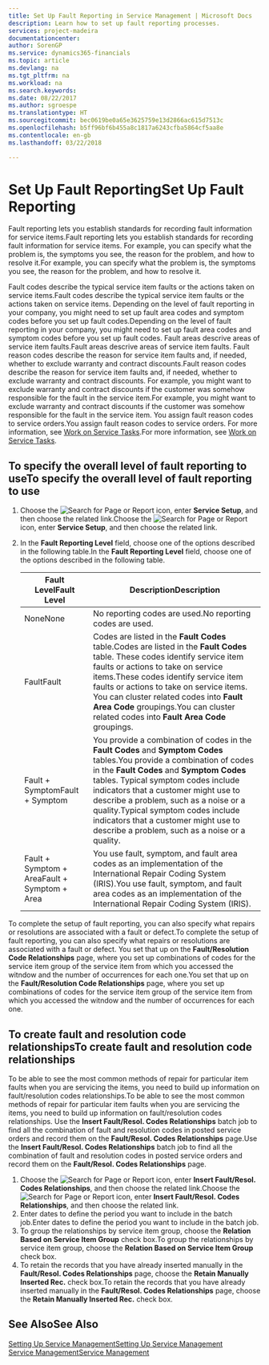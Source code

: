 ```yaml
---
title: Set Up Fault Reporting in Service Management | Microsoft Docs
description: Learn how to set up fault reporting processes.
services: project-madeira
documentationcenter: 
author: SorenGP
ms.service: dynamics365-financials
ms.topic: article
ms.devlang: na
ms.tgt_pltfrm: na
ms.workload: na
ms.search.keywords: 
ms.date: 08/22/2017
ms.author: sgroespe
ms.translationtype: HT
ms.sourcegitcommit: bec0619be0a65e3625759e13d2866ac615d7513c
ms.openlocfilehash: b5ff96bf6b455a8c1817a6243cfba5864cf5aa8e
ms.contentlocale: en-gb
ms.lasthandoff: 03/22/2018

---
```


# <a name="set-up-fault-reporting"></a><span data-ttu-id="2b3b6-103">Set Up Fault Reporting</span><span class="sxs-lookup"><span data-stu-id="2b3b6-103">Set Up Fault Reporting</span></span>
<span data-ttu-id="2b3b6-104">Fault reporting lets you establish standards for recording fault information for service items.</span><span class="sxs-lookup"><span data-stu-id="2b3b6-104">Fault reporting lets you establish standards for recording fault information for service items.</span></span> <span data-ttu-id="2b3b6-105">For example, you can specify what the problem is, the symptoms you see, the reason for the problem, and how to resolve it.</span><span class="sxs-lookup"><span data-stu-id="2b3b6-105">For example, you can specify what the problem is, the symptoms you see, the reason for the problem, and how to resolve it.</span></span>  

<span data-ttu-id="2b3b6-106">Fault codes describe the typical service item faults or the actions taken on service items.</span><span class="sxs-lookup"><span data-stu-id="2b3b6-106">Fault codes describe the typical service item faults or the actions taken on service items.</span></span> <span data-ttu-id="2b3b6-107">Depending on the level of fault reporting in your company, you might need to set up fault area codes and symptom codes before you set up fault codes.</span><span class="sxs-lookup"><span data-stu-id="2b3b6-107">Depending on the level of fault reporting in your company, you might need to set up fault area codes and symptom codes before you set up fault codes.</span></span> <span data-ttu-id="2b3b6-108">Fault areas descrive areas of service item faults.</span><span class="sxs-lookup"><span data-stu-id="2b3b6-108">Fault areas descrive areas of service item faults.</span></span> <span data-ttu-id="2b3b6-109">Fault reason codes describe the reason for service item faults and, if needed, whether to exclude warranty and contract discounts.</span><span class="sxs-lookup"><span data-stu-id="2b3b6-109">Fault reason codes describe the reason for service item faults and, if needed, whether to exclude warranty and contract discounts.</span></span> <span data-ttu-id="2b3b6-110">For example, you might want to exclude warranty and contract discounts if the customer was somehow responsible for the fault in the service item.</span><span class="sxs-lookup"><span data-stu-id="2b3b6-110">For example, you might want to exclude warranty and contract discounts if the customer was somehow responsible for the fault in the service item.</span></span> <span data-ttu-id="2b3b6-111">You assign fault reason codes to service orders.</span><span class="sxs-lookup"><span data-stu-id="2b3b6-111">You assign fault reason codes to service orders.</span></span> <span data-ttu-id="2b3b6-112">For more information, see [Work on Service Tasks](service-how-to-work-on-service-tasks.md).</span><span class="sxs-lookup"><span data-stu-id="2b3b6-112">For more information, see [Work on Service Tasks](service-how-to-work-on-service-tasks.md).</span></span>  

## <a name="to-specify-the-overall-level-of-fault-reporting-to-use"></a><span data-ttu-id="2b3b6-113">To specify the overall level of fault reporting to use</span><span class="sxs-lookup"><span data-stu-id="2b3b6-113">To specify the overall level of fault reporting to use</span></span>
1. <span data-ttu-id="2b3b6-114">Choose the ![Search for Page or Report](media/ui-search/search_small.png "Search for Page or Report icon") icon, enter **Service Setup**, and then choose the related link.</span><span class="sxs-lookup"><span data-stu-id="2b3b6-114">Choose the ![Search for Page or Report](media/ui-search/search_small.png "Search for Page or Report icon") icon, enter **Service Setup**, and then choose the related link.</span></span> 
2. <span data-ttu-id="2b3b6-115">In the **Fault Reporting Level** field, choose one of the options described in the following table.</span><span class="sxs-lookup"><span data-stu-id="2b3b6-115">In the **Fault Reporting Level** field, choose one of the options described in the following table.</span></span>  
  
    |<span data-ttu-id="2b3b6-116">**Fault Level**</span><span class="sxs-lookup"><span data-stu-id="2b3b6-116">**Fault Level**</span></span>|<span data-ttu-id="2b3b6-117">**Description**</span><span class="sxs-lookup"><span data-stu-id="2b3b6-117">**Description**</span></span>|  
    |------------|-------------|  
    |<span data-ttu-id="2b3b6-118">None</span><span class="sxs-lookup"><span data-stu-id="2b3b6-118">None</span></span> | <span data-ttu-id="2b3b6-119">No reporting codes are used.</span><span class="sxs-lookup"><span data-stu-id="2b3b6-119">No reporting codes are used.</span></span>|  
    |<span data-ttu-id="2b3b6-120">Fault</span><span class="sxs-lookup"><span data-stu-id="2b3b6-120">Fault</span></span> | <span data-ttu-id="2b3b6-121">Codes are listed in the **Fault Codes** table.</span><span class="sxs-lookup"><span data-stu-id="2b3b6-121">Codes are listed in the **Fault Codes** table.</span></span> <span data-ttu-id="2b3b6-122">These codes identify service item faults or actions to take on service items.</span><span class="sxs-lookup"><span data-stu-id="2b3b6-122">These codes identify service item faults or actions to take on service items.</span></span> <span data-ttu-id="2b3b6-123">You can cluster related codes into **Fault Area Code** groupings.</span><span class="sxs-lookup"><span data-stu-id="2b3b6-123">You can cluster related codes into **Fault Area Code** groupings.</span></span>|  
    |<span data-ttu-id="2b3b6-124">Fault + Symptom</span><span class="sxs-lookup"><span data-stu-id="2b3b6-124">Fault + Symptom</span></span> | <span data-ttu-id="2b3b6-125">You provide a combination of codes in the **Fault Codes** and **Symptom Codes** tables.</span><span class="sxs-lookup"><span data-stu-id="2b3b6-125">You provide a combination of codes in the **Fault Codes** and **Symptom Codes** tables.</span></span> <span data-ttu-id="2b3b6-126">Typical symptom codes include indicators that a customer might use to describe a problem, such as a noise or a quality.</span><span class="sxs-lookup"><span data-stu-id="2b3b6-126">Typical symptom codes include indicators that a customer might use to describe a problem, such as a noise or a quality.</span></span>|  
    |<span data-ttu-id="2b3b6-127">Fault + Symptom + Area</span><span class="sxs-lookup"><span data-stu-id="2b3b6-127">Fault + Symptom + Area</span></span> | <span data-ttu-id="2b3b6-128">You use fault, symptom, and fault area codes as an implementation of the International Repair Coding System (IRIS).</span><span class="sxs-lookup"><span data-stu-id="2b3b6-128">You use fault, symptom, and fault area codes as an implementation of the International Repair Coding System (IRIS).</span></span>|  
  
<span data-ttu-id="2b3b6-129">To complete the setup of fault reporting, you can also specify what repairs or resolutions are associated with a fault or defect.</span><span class="sxs-lookup"><span data-stu-id="2b3b6-129">To complete the setup of fault reporting, you can also specify what repairs or resolutions are associated with a fault or defect.</span></span> <span data-ttu-id="2b3b6-130">You set that up on the **Fault/Resolution Code Relationships** page, where you set up combinations of codes for the service item group of the service item from which you accessed the witndow and the number of occurrences for each one.</span><span class="sxs-lookup"><span data-stu-id="2b3b6-130">You set that up on the **Fault/Resolution Code Relationships** page, where you set up combinations of codes for the service item group of the service item from which you accessed the witndow and the number of occurrences for each one.</span></span>

## <a name="to-create-fault-and-resolution-code-relationships"></a><span data-ttu-id="2b3b6-131">To create fault and resolution code relationships</span><span class="sxs-lookup"><span data-stu-id="2b3b6-131">To create fault and resolution code relationships</span></span>
<!--this needs to go in a working with topic-->
<span data-ttu-id="2b3b6-132">To be able to see the most common methods of repair for particular item faults when you are servicing the items, you need to build up information on fault/resolution codes relationships.</span><span class="sxs-lookup"><span data-stu-id="2b3b6-132">To be able to see the most common methods of repair for particular item faults when you are servicing the items, you need to build up information on fault/resolution codes relationships.</span></span> <span data-ttu-id="2b3b6-133">Use the **Insert Fault/Resol. Codes Relationships** batch job to find all the combination of fault and resolution codes in posted service orders and record them on the **Fault/Resol. Codes Relationships** page.</span><span class="sxs-lookup"><span data-stu-id="2b3b6-133">Use the **Insert Fault/Resol. Codes Relationships** batch job to find all the combination of fault and resolution codes in posted service orders and record them on the **Fault/Resol. Codes Relationships** page.</span></span> 
  
1. <span data-ttu-id="2b3b6-134">Choose the ![Search for Page or Report](media/ui-search/search_small.png "Search for Page or Report icon") icon, enter **Insert Fault/Resol. Codes Relationships**, and then choose the related link.</span><span class="sxs-lookup"><span data-stu-id="2b3b6-134">Choose the ![Search for Page or Report](media/ui-search/search_small.png "Search for Page or Report icon") icon, enter **Insert Fault/Resol. Codes Relationships**, and then choose the related link.</span></span>  
2. <span data-ttu-id="2b3b6-135">Enter dates to define the period you want to include in the batch job.</span><span class="sxs-lookup"><span data-stu-id="2b3b6-135">Enter dates to define the period you want to include in the batch job.</span></span>  
3. <span data-ttu-id="2b3b6-136">To group the relationships by service item group, choose the **Relation Based on Service Item Group** check box.</span><span class="sxs-lookup"><span data-stu-id="2b3b6-136">To group the relationships by service item group, choose the **Relation Based on Service Item Group** check box.</span></span>  
4. <span data-ttu-id="2b3b6-137">To retain the records that you have already inserted manually in the **Fault/Resol. Codes Relationships** page, choose the **Retain Manually Inserted Rec.** check box.</span><span class="sxs-lookup"><span data-stu-id="2b3b6-137">To retain the records that you have already inserted manually in the **Fault/Resol. Codes Relationships** page, choose the **Retain Manually Inserted Rec.** check box.</span></span>  

## <a name="see-also"></a><span data-ttu-id="2b3b6-138">See Also</span><span class="sxs-lookup"><span data-stu-id="2b3b6-138">See Also</span></span>
[<span data-ttu-id="2b3b6-139">Setting Up Service Management</span><span class="sxs-lookup"><span data-stu-id="2b3b6-139">Setting Up Service Management</span></span>](service-setup-service.md)  
[<span data-ttu-id="2b3b6-140">Service Management</span><span class="sxs-lookup"><span data-stu-id="2b3b6-140">Service Management</span></span>](service-service.md)  


